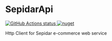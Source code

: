 # SepidarApi
<p align="left">
  <a href="https://github.com/honamic/SepidarApi">
     <img alt="GitHub Actions status" src="https://github.com/honamic/SepidarApi/actions/workflows/build.yml/badge.svg">
    
  </a>
  <a href="https://www.nuget.org/packages/Honamic.SepidarApi/">
       <img alt="nuget" src="https://img.shields.io/nuget/v/Honamic.sepidarApi?style=plastic">
  </a>
</p>

Http Client for Sepidar e-commerce web service
